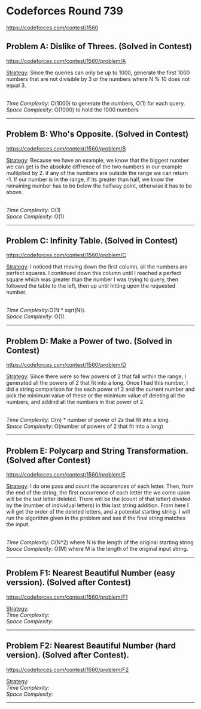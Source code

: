 # Codeforces Round 739
https://codeforces.com/contest/1560

## Problem A: Dislike of Threes. (Solved in Contest)
https://codeforces.com/contest/1560/problem/A

<ins>Strategy</ins>: Since the queries can only be up to 1000, generate the first 1000 numbers that are not divisible by 3 or the numbers where N % 10 does not equal 3.

<br>
<i>Time Complexity</i>: O(1000) to generate the numbers, O(1) for each query.
<br>
<i>Space Complexity</i>: O(1000) to hold the 1000 numbers

---

## Problem B: Who's Opposite. (Solved in Contest)
https://codeforces.com/contest/1560/problem/B

<ins>Strategy</ins>: Because we have an example, we know that the biggest number we can get is the absolute diffrence of the two numbers in our example multiplied by 2. if any of the numbers are outside the range we can return -1. If our number is in the range, if its greater than half, we know the remaining number has to be below the halfway point, otherwise it has to be above. 

<br>
<i>Time Complexity</i>: O(1)
<br>
<i>Space Complexity</i>: O(1)

---

## Problem C: Infinity Table. (Solved in Contest)
https://codeforces.com/contest/1560/problem/C

<ins>Strategy</ins>: I noticed that moving down the first column, all the numbers are perfect squares. I continued down this column until I reached a perfect square which was greater than the number I was trying to query, then followed the table to the left, then up until hitting upon the requested number.

<br>
<i>Time Complexity</i>:O(N * sqrt(N)).
<br>
<i>Space Complexity</i>: O(1).

---

## Problem D: Make a Power of two. (Solved in Contest)
https://codeforces.com/contest/1560/problem/D

<ins>Strategy</ins>: Since there were so few powers of 2 that fall within the range, I generated all the powers of 2 that fit into a long. Once I had this number, I did a string comparison for the each power of 2 and the current number and pick the minimum value of these or the minimum value of deleting all the numbers, and addind all the numbers in that power of 2.

<br>
<i>Time Complexity</i>: O(n) * number of power of 2s that fit into a long.
<br>
<i>Space Complexity</i>: O(number of powers of 2 that fit into a long)

---

## Problem E: Polycarp and String Transformation. (Solved after Contest)
https://codeforces.com/contest/1560/problem/E

<ins>Strategy</ins>: I do one pass and count the occurences of each letter. Then, from the end of the string, the first occurrence of each letter the we come upon will be the last letter deleted. There will be the (count of that letter) divided by the (number of individual letters) in this last string addition. From here I will get the order of the deleted letters, and a potential starting string. I will run the algorithm given in the problem and see if the final string matches the input.

<br>
<i>Time Complexity</i>: O(N^2) where N is the length of the original starting string
<br>
<i>Space Complexity</i>: O(M) where M is the length of the original input string. 

---

## Problem F1: Nearest Beautiful Number (easy verssion). (Solved after Contest)
https://codeforces.com/contest/1560/problem/F1

<ins>Strategy</ins>: 
<br>
<i>Time Complexity</i>:
<br>
<i>Space Complexity</i>:

---

## Problem F2: Nearest Beautiful Number (hard version). (Solved after Contest).
https://codeforces.com/contest/1560/problem/F2

<ins>Strategy</ins>: 
<br>
<i>Time Complexity</i>:
<br>
<i>Space Complexity</i>:

---